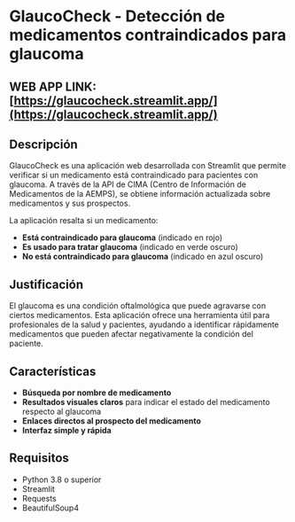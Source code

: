 # GlaucoCheck - Detección de medicamentos contraindicados para glaucoma

## WEB APP LINK: [https://glaucocheck.streamlit.app/](https://glaucocheck.streamlit.app/)

## Descripción
GlaucoCheck es una aplicación web desarrollada con Streamlit que permite verificar si un medicamento está contraindicado para pacientes con glaucoma. A través de la API de CIMA (Centro de Información de Medicamentos de la AEMPS), se obtiene información actualizada sobre medicamentos y sus prospectos.

La aplicación resalta si un medicamento:
- **Está contraindicado para glaucoma** (indicado en rojo)
- **Es usado para tratar glaucoma** (indicado en verde oscuro)
- **No está contraindicado para glaucoma** (indicado en azul oscuro)

## Justificación
El glaucoma es una condición oftalmológica que puede agravarse con ciertos medicamentos. Esta aplicación ofrece una herramienta útil para profesionales de la salud y pacientes, ayudando a identificar rápidamente medicamentos que pueden afectar negativamente la condición del paciente.

## Características
- **Búsqueda por nombre de medicamento**
- **Resultados visuales claros** para indicar el estado del medicamento respecto al glaucoma
- **Enlaces directos al prospecto del medicamento**
- **Interfaz simple y rápida**

## Requisitos
- Python 3.8 o superior
- Streamlit
- Requests
- BeautifulSoup4
